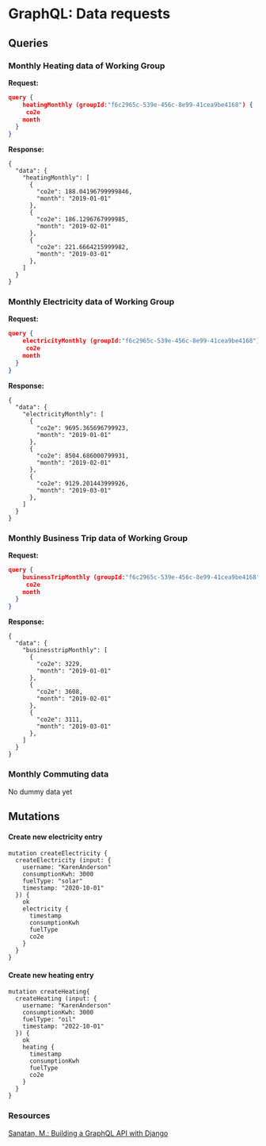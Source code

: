 # GraphQL: Data requests

## Queries

### Monthly Heating data of Working Group

**Request:**

``` json
query {
	heatingMonthly (groupId:"f6c2965c-539e-456c-8e99-41cea9be4168") {
	 co2e
    month
  }
}
```

**Response:**

```
{
  "data": {
    "heatingMonthly": [
      {
        "co2e": 188.04196799999846,
        "month": "2019-01-01"
      },
      {
        "co2e": 186.1296767999985,
        "month": "2019-02-01"
      },
      {
        "co2e": 221.6664215999982,
        "month": "2019-03-01"
      },
    ]
  }
}
```

### Monthly Electricity data of Working Group

**Request:**

``` json
query {
	electricityMonthly (groupId:"f6c2965c-539e-456c-8e99-41cea9be4168") {
	 co2e
    month
  }
}
```

**Response:**

```
{
  "data": {
    "electricityMonthly": [
      {
        "co2e": 9695.365696799923,
        "month": "2019-01-01"
      },
      {
        "co2e": 8504.686000799931,
        "month": "2019-02-01"
      },
      {
        "co2e": 9129.201443999926,
        "month": "2019-03-01"
      },
    ]
  }
}
```

### Monthly Business Trip data of Working Group

**Request:**

``` json
query {
	businessTripMonthly (groupId:"f6c2965c-539e-456c-8e99-41cea9be4168") {
	 co2e
    month
  }
}
```

**Response:**

```
{
  "data": {
    "businesstripMonthly": [
      {
        "co2e": 3229,
        "month": "2019-01-01"
      },
      {
        "co2e": 3608,
        "month": "2019-02-01"
      },
      {
        "co2e": 3111,
        "month": "2019-03-01"
      },
    ]
  }
}
```

### Monthly Commuting data 

No dummy data yet


## Mutations


#### Create new electricity entry

```
mutation createElectricity {
  createElectricity (input: {
    username: "KarenAnderson"
    consumptionKwh: 3000
    fuelType: "solar"
    timestamp: "2020-10-01"
  }) {
    ok
    electricity {
      timestamp
      consumptionKwh
      fuelType
      co2e
    }
  }
}
```

#### Create new heating entry

```
mutation createHeating{
  createHeating (input: {
    username: "KarenAnderson"
    consumptionKwh: 3000
    fuelType: "oil"
    timestamp: "2022-10-01"
  }) {
    ok
    heating {
      timestamp
      consumptionKwh
      fuelType
      co2e
    }
  }
}
```

### Resources
[Sanatan, M.: Building a GraphQL API with Django](https://stackabuse.com/building-a-graphql-api-with-django/)
